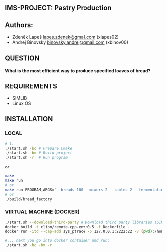 ## IMS-PROJECT: Pastry Production

## Authors:

* Zdeněk Lapeš <lapes.zdenek@gmail.com> (xlapes02)
* Andrej Binovsky <binovsky.andrej@gmail.com> (xbinov00)

## QUESTION

#### What is the most efficient way to produce specified loaves of bread?

## REQUIREMENTS

- SIMLIB
- Linux OS

## INSTALLATION

### LOCAL

```bash
# 1.
./start.sh -bc # Prepare Cmake
./start.sh -bm # Build project
./start.sh -r  # Run program
```

or

```bash
make
make run
# or
make run PROGRAM_ARGS='--breads 100 --mixers 2 --tables 2 --fermentations 2 --ovens 3 --loads 3 --simulations 3 --outfile out.txt'
# or
./build/bread_factory
```

### VIRTUAL MACHINE (DOCKER)

```bash
./start.sh --download-third-party # Download third party libraries (SIMLIB)
docker build -t clion/remote-cpp-env:0.5 -f Dockerfile .
docker run -itd --cap-add sys_ptrace -p 127.0.0.1:2222:22 -v (pwd):/home/user/project clion/remote-cpp-env:0.5

#... next you go into docker container and run:
./start.sh -bc -bm -r
```
